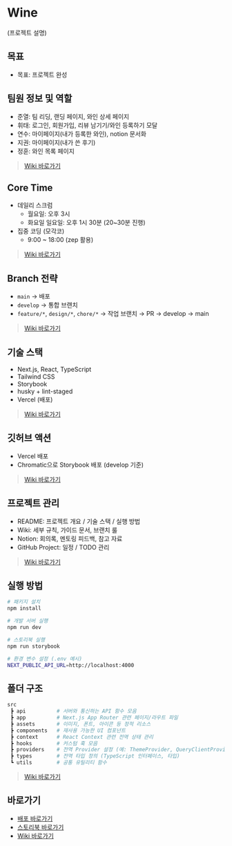 # Wine
(프로젝트 설명)

## 목표
- 목표: 프로젝트 완성

## 팀원 정보 및 역할
- 준열: 팀 리딩, 랜딩 페이지, 와인 상세 페이지
- 휘태: 로그인, 회원가입, 리뷰 남기기/와인 등록하기 모달
- 연수: 마이페이지(내가 등록한 와인), notion 문서화
- 지권: 마이페이지(내가 쓴 후기)
- 정훈: 와인 목록 페이지

> [Wiki 바로가기](https://github.com/Team-3-2/Wine/wiki)

## Core Time
- 데일리 스크럼  
  - 월요일: 오후 3시  
  - 화요일 일요일: 오후 1시 30분 (20~30분 진행)
- 집중 코딩 (모각코)  
  - 9:00 ~ 18:00 (zep 활용)
 
> [Wiki 바로가기](https://github.com/Team-3-2/Wine/wiki)

## Branch 전략
- `main` → 배포
- `develop` → 통합 브랜치
- `feature/*`, `design/*`, `chore/*` → 작업 브랜치 → PR → develop → main

> [Wiki 바로가기](https://github.com/Team-3-2/Wine/wiki/%EB%B8%8C%EB%9E%9C%EC%B9%98-%EC%BB%A8%EB%B2%A4%EC%85%98)

## 기술 스택
- Next.js, React, TypeScript
- Tailwind CSS
- Storybook
- husky + lint-staged
- Vercel (배포)

> [Wiki 바로가기](https://github.com/Team-3-2/Wine/wiki/%EA%B8%B0%EC%88%A0-%EC%8A%A4%ED%83%9D)

## 깃허브 액션
- Vercel 배포  
- Chromatic으로 Storybook 배포 (develop 기준)  

> [Wiki 바로가기](https://github.com/Team-3-2/Wine/wiki/%EA%B9%83%ED%97%88%EB%B8%8C-%EC%95%A1%EC%85%98)

## 프로젝트 관리
- README: 프로젝트 개요 / 기술 스택 / 실행 방법
- Wiki: 세부 규칙, 가이드 문서, 브랜치 룰
- Notion: 회의록, 멘토링 피드백, 참고 자료
- GitHub Project: 일정 / TODO 관리

> [Wiki 바로가기](https://github.com/Team-3-2/Wine/wiki/%ED%94%84%EB%A1%9C%EC%A0%9D%ED%8A%B8-%EA%B4%80%EB%A6%AC)

## 실행 방법
```bash
# 패키지 설치
npm install

# 개발 서버 실행
npm run dev

# 스토리북 실행
npm run storybook

# 환경 변수 설정 (.env 예시)
NEXT_PUBLIC_API_URL=http://localhost:4000
```

## 폴더 구조

```bash
src
 ┣ api          # 서버와 통신하는 API 함수 모음
 ┣ app          # Next.js App Router 관련 페이지/라우트 파일
 ┣ assets       # 이미지, 폰트, 아이콘 등 정적 리소스
 ┣ components   # 재사용 가능한 UI 컴포넌트
 ┣ context      # React Context 관련 전역 상태 관리
 ┣ hooks        # 커스텀 훅 모음
 ┣ providers    # 전역 Provider 설정 (예: ThemeProvider, QueryClientProvider 등)
 ┣ types        # 전역 타입 정의 (TypeScript 인터페이스, 타입)
 ┗ utils        # 공통 유틸리티 함수
```
> [Wiki 바로가기](https://github.com/Team-3-2/Wine/wiki/%ED%8F%B4%EB%8D%94-%EA%B5%AC%EC%A1%B0)

## 바로가기
- [배포 바로가기](https://google.com/)
- [스토리북 바로가기](https://68d3998e0b054d1207706cbb-tzevsxkvcq.chromatic.com/?path=/docs/my-profile-accountitem--docs)
- [Wiki 바로가기](https://github.com/Team-3-2/Wine/wiki)
